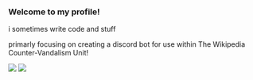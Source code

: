 ### Welcome to my profile!

i sometimes write code and stuff

primarly focusing on creating a discord bot for use within The Wikipedia Counter-Vandalism Unit!
<!--
**Tantomile/Tantomile** is a ✨ _special_ ✨ repository because its `README.md` (this file) appears on your GitHub profile.

Here are some ideas to get you started:

- 🔭 I’m currently working on ...
- 🌱 I’m currently learning ...
- 👯 I’m looking to collaborate on ...
- 🤔 I’m looking for help with ...
- 💬 Ask me about ...
- 📫 How to reach me: ...
- 😄 Pronouns: ...
- ⚡ Fun fact: ...
-->

![](https://raw.githubusercontent.com/tantomile/github-stats/master/generated/overview.svg)
![](https://raw.githubusercontent.com/tantomile/github-stats/master/generated/languages.svg)
